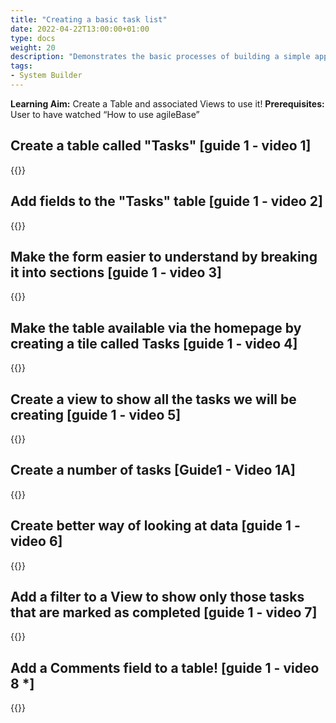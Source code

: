 ```yaml
---
title: "Creating a basic task list"
date: 2022-04-22T13:00:00+01:00
type: docs
weight: 20
description: "Demonstrates the basic processes of building a simple application, a good starting point"
tags:
- System Builder
---
```

**Learning Aim:** Create a Table and associated Views to use it!
**Prerequisites:** User to have watched “How to use agileBase”

## Create a table called "Tasks"  [guide 1 - video 1] 
{{<youtube id="r7nkYcnjyeQ&t">}}
           
## Add fields to the "Tasks" table [guide 1 - video 2] 
{{<youtube id="QgKRVSMM07Y">}}           

## Make the form easier to understand by breaking it into sections [guide 1 - video 3]
{{<youtube id="YwthqTiTroM">}}   
           
## Make the table available via the homepage by creating a tile called Tasks [guide 1 - video 4]
{{<youtube id="7hA7-VzX_A8">}} 
           
## Create a view to show all the tasks we will be creating [guide 1 - video 5] 
{{<youtube id="P4FnZIYmAIo">}}           

## Create a number of tasks [Guide1 - Video 1A] 
{{<youtube id="nBL2oFPTRfo">}}   
           
## Create better way of looking at data [guide 1 - video 6] 
{{<youtube id="nBL2oFPTRfo">}}
           
## Add a filter to a View to show only those tasks that are marked as completed  [guide 1 - video 7]
{{<youtube id="nBL2oFPTRfo">}}
           
## Add a Comments field to a table! [guide 1 - video 8 *]
{{<youtube id="nBL2oFPTRfo">}}           
